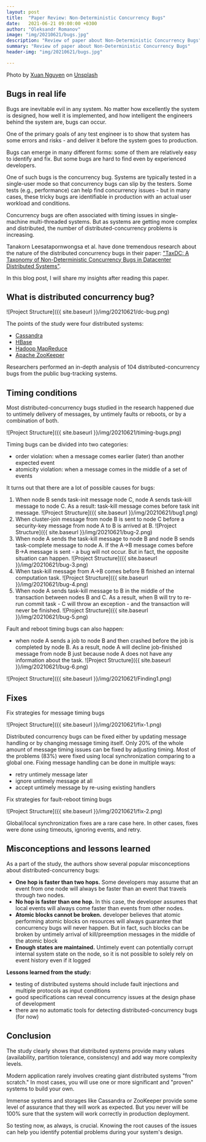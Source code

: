 ```yaml
---
layout: post
title:  "Paper Review: Non-Deterministic Concurrency Bugs"
date:   2021-06-21 09:00:00 +0300
author: "Oleksandr Romanov"
image: "img/20210621/bugs.jpg"
description: "Review of paper about Non-Deterministic Concurrency Bugs"
summary: "Review of paper about Non-Deterministic Concurrency Bugs"
header-img: "img/20210621/bugs.jpg"

---
```


Photo by <a href="https://unsplash.com/@darthxuan?utm_source=unsplash&utm_medium=referral&utm_content=creditCopyText">Xuan Nguyen</a> on <a href="https://unsplash.com/s/photos/bugs?utm_source=unsplash&utm_medium=referral&utm_content=creditCopyText">Unsplash</a>

## Bugs in real life

Bugs are inevitable evil in any system. No matter how excellently the system is designed, how well it is implemented, and how intelligent the engineers behind the system are, bugs can occur.  

One of the primary goals of any test engineer is to show that system has some errors and risks - and deliver it before the system goes to production.   

Bugs can emerge in many different forms: some of them are relatively easy to identify and fix. But some bugs are hard to find even by experienced developers.  

One of such bugs is the concurrency bug. Systems are typically tested in a single-user mode so that concurrency bugs can slip by the testers. Some tests (e.g., performance) can help find concurrency issues - but in many cases, these tricky bugs are identifiable in production with an actual user workload and conditions.  

Concurrency bugs are often associated with timing issues in single-machine multi-threaded systems. But as systems are getting more complex and distributed, the number of distributed-concurrency problems is increasing.  

Tanakorn Leesatapornwongsa et al. have done tremendous research about the nature of the distributed concurrency bugs in their paper: ["TaxDC: A Taxonomy of Non-Deterministic Concurrency Bugs in Datacenter Distributed Systems"][taxdc]. 

In this blog post, I will share my insights after reading this paper. 

## What is distributed concurrency bug?

![Project Structure]({{ site.baseurl }}/img/20210621/dc-bug.png)

The points of the study were four distributed systems: 
- [Cassandra][cassandra]
- [HBase][hbase]
- [Hadoop MapReduce][hadoop]
- [Apache ZooKeeper][zoo]

Researchers performed an in-depth analysis of 104 distributed-concurrency bugs from the public bug-tracking systems. 

## Timing conditions
Most distributed-concurrency bugs studied in the research happened due to untimely delivery of messages, by untimely faults or reboots, or by a combination of both. 

![Project Structure]({{ site.baseurl }}/img/20210621/timing-bugs.png)

Timing bugs can be divided into two categories:
- order violation: when a message comes earlier (later) than another expected event
- atomicity violation: when a message comes in the middle of a set of events

It turns out that there are a lot of possible causes for bugs:

1. When node B sends task-init message node C, node A sends task-kill message to node C. As a result: task-kill message comes before task init message.
![Project Structure]({{ site.baseurl }}/img/20210621/bug1.png)
2. When cluster-join message from node B is sent to node C before a security-key message from node A to B is arrived at B. 
![Project Structure]({{ site.baseurl }}/img/20210621/bug-2.png)
3. When node A sends the task-kill message to node B and node B sends task-complete message to node A. If the A->B message comes before B->A message is sent - a bug will not occur. But in fact, the opposite situation can happen. 
![Project Structure]({{ site.baseurl }}/img/20210621/bug-3.png)
4. When task-kill message from A->B comes before B finished an internal computation task. 
![Project Structure]({{ site.baseurl }}/img/20210621/bug-4.png)
5. When node A sends task-kill message to B in the middle of the transaction between nodes B and C. As a result, when B will try to re-run commit task - C will throw an exception - and the transaction will never be finished.
![Project Structure]({{ site.baseurl }}/img/20210621/bug-5.png)

Fault and reboot timing bugs can also happen:
- when node A sends a job to node B and then crashed before the job is completed by node B. As a result, node A will decline job-finished message from node B just because node A does not have any information about the task. 
![Project Structure]({{ site.baseurl }}/img/20210621/bug-6.png)

![Project Structure]({{ site.baseurl }}/img/20210621/Finding1.png)

## Fixes
Fix strategies for message timing bugs

![Project Structure]({{ site.baseurl }}/img/20210621/fix-1.png)

Distributed concurrency bugs can be fixed either by updating message handling or by changing message timing itself. 
Only 20% of the whole amount of message timing issues can be fixed by adjusting timing. 
Most of the problems (83%) were fixed using local synchronization comparing to a global one.
Fixing message handling can be done in multiple ways:
- retry untimely message later
- ignore untimely message at all
- accept untimely message by re-using existing handlers

Fix strategies for fault-reboot timing bugs

![Project Structure]({{ site.baseurl }}/img/20210621/fix-2.png)

Global/local synchronization fixes are a rare case here. In other cases, fixes were done using timeouts, ignoring events, and retry.

## Misconceptions and lessons learned

As a part of the study, the authors show several popular misconceptions about distributed-concurrency bugs:

- **One hop is faster than two hops.** Some developers may assume that an event from one node will always be faster than an event that travels through two nodes. 
- **No hop is faster than one hop.** In this case, the developer assumes that local events will always come faster than events from other nodes.
- **Atomic blocks cannot be broken.** developer believes that atomic performing atomic blocks on resources will always guarantee that concurrency bugs will never happen. But in fact, such blocks can be broken by untimely arrival of kill/preemption messages in the middle of the atomic block
- **Enough states are maintained.** Untimely event can potentially corrupt internal system state on the node, so it is not possible to solely rely on event history even if it logged

**Lessons learned from the study:**
- testing of distributed systems should include fault injections and multiple protocols as input conditions
- good specifications can reveal concurrency issues at the design phase of development
- there are no automatic tools for detecting distributed-concurrency bugs (for now)

## Conclusion
The study clearly shows that distributed systems provide many values (availability, partition tolerance, consistency) and add way more complexity levels.

Modern application rarely involves creating giant distributed systems "from scratch." In most cases, you will use one or more significant and "proven" systems to build your own.  

Immense systems and storages like Cassandra or ZooKeeper provide some level of assurance that they will work as expected. But you never will be 100% sure that the system will work correctly in production deployment. 
 
So testing now, as always, is crucial. Knowing the root causes of the issues can help you identify potential problems during your system's design.

[taxdc]: https://ucare.cs.uchicago.edu/pdf/asplos16-TaxDC.pdf
[cassandra]: https://cassandra.apache.org/
[hbase]: http://hbase.apache.org/
[hadoop]: https://hadoop.apache.org/docs/current/hadoop-mapreduce-client/hadoop-mapreduce-client-core/MapReduceTutorial.html#Purpose
[zoo]: https://zookeeper.apache.org/

